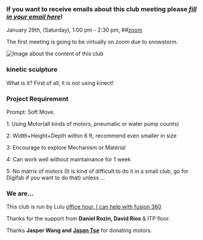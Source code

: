 ### If you want to receive emails about this club meeting please ***[fill in your email here](https://docs.google.com/spreadsheets/d/1_8TiYV4YC-upCKt304OQojFMGG0DDho1HfJRl6GY3YE/edit?usp=sharing)***!

January 29th, (Saturday), 1:00 pm - 2:30 pm, 
##[zoom](https://nyu.zoom.us/j/9263136647) 

The first meeting is going to be virtually on zoom due to snowstorm.


![Image about the content of this club](images/coverimage.gif)

### kinetic sculpture
What is it?
First of all, it is not using kinect!


### Project Requirement
Prompt: Soft Move.

1: Using Motor(all kinds of motors, pneumatic or water pump counts)

2: Width+Height+Depth within 6 ft, recommend even smaller in size

3: Encourage to explore Mechanism or Material

4: Can work well without maintainance for 1 week

5: No matrix of motors (It is kind of difficult to do it in a small club, go for Digifab if you want to do that) unless ...


### We are...
This club is run by Lulu  [office hour, I can help with fusion 360](https://calendar.google.com/calendar/u/0/selfsched?sstoken=UUJOTTdyTkx0TXhPfGRlZmF1bHR8ZTczNmY5OWYzNGQ3ODMwMjQ4NGVjY2Y4YjMwMTBhYzA)

Thanks for the support from **Daniel Rozin, David Rios** & ITP floor.

Thanks **Jasper Wang and [Jason Tse](https://jasontsemf.github.io/index.html)** for donating motors.

